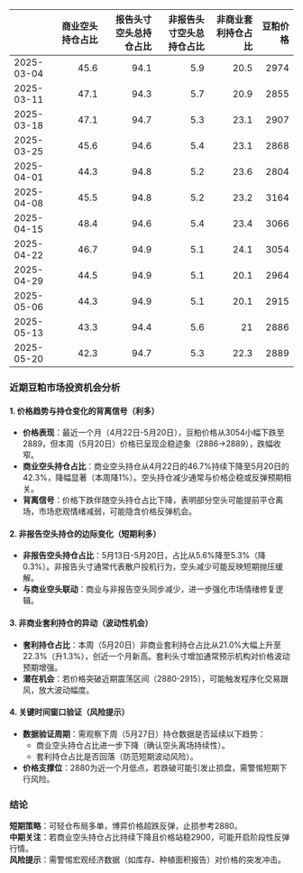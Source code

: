 |            |   商业空头持仓占比 |   报告头寸空头总持仓占比 |   非报告头寸空头总持仓占比 |   非商业套利持仓占比 |   豆粕价格 |
|:-----------|-------------------:|-------------------------:|---------------------------:|---------------------:|-----------:|
| 2025-03-04 |               45.6 |                     94.1 |                        5.9 |                 20.5 |       2974 |
| 2025-03-11 |               47.1 |                     94.3 |                        5.7 |                 20.9 |       2855 |
| 2025-03-18 |               47.1 |                     94.7 |                        5.3 |                 23.1 |       2907 |
| 2025-03-25 |               45.6 |                     94.6 |                        5.4 |                 23.1 |       2868 |
| 2025-04-01 |               44.3 |                     94.8 |                        5.2 |                 23.6 |       2804 |
| 2025-04-08 |               45.5 |                     94.8 |                        5.2 |                 23.2 |       3164 |
| 2025-04-15 |               48.4 |                     94.6 |                        5.4 |                 23.4 |       3066 |
| 2025-04-22 |               46.7 |                     94.9 |                        5.1 |                 24.1 |       3054 |
| 2025-04-29 |               44.5 |                     94.9 |                        5.1 |                 20.1 |       2964 |
| 2025-05-06 |               44.3 |                     94.9 |                        5.1 |                 20.1 |       2915 |
| 2025-05-13 |               43.3 |                     94.4 |                        5.6 |                 21   |       2886 |
| 2025-05-20 |               42.3 |                     94.7 |                        5.3 |                 22.3 |       2889 |



### 近期豆粕市场投资机会分析

#### 1. **价格趋势与持仓变化的背离信号（利多）**
- **价格表现**：最近一个月（4月22日-5月20日），豆粕价格从3054小幅下跌至2889，但本周（5月20日）价格已呈现企稳迹象（2886→2889），跌幅收窄。
- **商业空头持仓占比**：商业空头持仓从4月22日的46.7%持续下降至5月20日的42.3%，降幅显著（本周降1%）。空头持仓减少通常与价格企稳或反弹预期相关。
- **背离信号**：价格下跌伴随空头持仓占比下降，表明部分空头可能提前平仓离场，市场悲观情绪减弱，可能隐含价格反弹机会。

#### 2. **非报告空头持仓的边际变化（短期利多）**
- **非报告空头持仓占比**：5月13日-5月20日，占比从5.6%降至5.3%（降0.3%）。非报告头寸通常代表散户投机行为，空头减少可能反映短期抛压缓解。
- **与商业空头联动**：商业与非报告空头同步减少，进一步强化市场情绪修复逻辑。

#### 3. **非商业套利持仓的异动（波动性机会）**
- **套利持仓占比**：本周（5月20日）非商业套利持仓占比从21.0%大幅上升至22.3%（升1.3%），创近一个月新高。套利头寸增加通常预示机构对价格波动预期增强。
- **潜在机会**：若价格突破近期震荡区间（2880-2915），可能触发程序化交易跟风，放大波动幅度。

#### 4. **关键时间窗口验证（风险提示）**
- **数据验证周期**：需观察下周（5月27日）持仓数据是否延续以下趋势：
  - 商业空头持仓占比进一步下降（确认空头离场持续性）。
  - 套利持仓占比是否回落（防范短期波动风险）。
- **价格支撑位**：2880为近一个月低点，若跌破可能引发止损盘，需警惕短期下行风险。

### 结论
**短期策略**：可轻仓布局多单，博弈价格超跌反弹，止损参考2880。  
**中期关注**：若商业空头持仓占比持续下降且价格站稳2900，可能开启阶段性反弹行情。  
**风险提示**：需警惕宏观经济数据（如库存、种植面积报告）对价格的突发冲击。